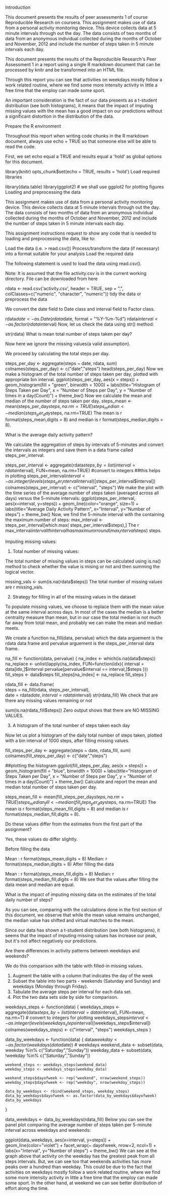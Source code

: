Introduction

This document presents the results of peer assessments 1 of course Reproducible Research on coursera. This assignment makes use of data from a personal activity monitoring device. This device collects data at 5 minute intervals through out the day. The data consists of two months of data from an anonymous individual collected during the months of October and November, 2012 and include the number of steps taken in 5 minute intervals each day.

This document presents the results of the Reproducible Research's Peer Assessment 1 in a report using a single R markdown document that can be processed by knitr and be transformed into an HTML file.

Through this report you can see that activities on weekdays mostly follow a work related routine, where we find some more intensity activity in little a free time that the employ can made some sport.

An important consideration is the fact of our data presents as a t-student distribution (see both histograms), it means that the impact of imputing missing values with the mean has a good impact on our predictions without a significant distortion in the distribution of the data.

Prepare the R environment

Throughout this report when writing code chunks in the R markdown document, always use echo = TRUE so that someone else will be able to read the code.

First, we set echo equal a TRUE and results equal a 'hold' as global options for this document.

library(knitr)
opts_chunk$set(echo = TRUE, results = 'hold')
Load required libraries

library(data.table)
library(ggplot2) # we shall use ggplot2 for plotting figures
Loading and preprocessing the data

This assignment makes use of data from a personal activity monitoring device. This device collects data at 5 minute intervals through out the day. The data consists of two months of data from an anonymous individual collected during the months of October and November, 2012 and include the number of steps taken in 5 minute intervals each day.

This assignment instructions request to show any code that is needed to loading and preprocessing the data, like to:

Load the data (i.e. > read.csv())
Process/transform the data (if necessary) into a format suitable for your analysis
Load the required data

The following statement is used to load the data using read.csv().

Note: It is assumed that the file activity.csv is in the current working directory. File can be downloaded from here

rdata <- read.csv('activity.csv', header = TRUE, sep = ",",
                  colClasses=c("numeric", "character", "numeric"))
tidy the data or preprocess the data

We convert the date field to Date class and interval field to Factor class.

rdata$date <- as.Date(rdata$date, format = "%Y-%m-%d")
rdata$interval <- as.factor(rdata$interval)
Now, let us check the data using str() method:

str(rdata)
What is mean total number of steps taken per day?

Now here we ignore the missing values(a valid assumption).

We proceed by calculating the total steps per day.

steps_per_day <- aggregate(steps ~ date, rdata, sum)
colnames(steps_per_day) <- c("date","steps")
head(steps_per_day)
Now we make a histogram of the total number of steps taken per day, plotted with appropriate bin interval.
ggplot(steps_per_day, aes(x = steps)) + 
       geom_histogram(fill = "green", binwidth = 1000) + 
        labs(title="Histogram of Steps Taken per Day", 
             x = "Number of Steps per Day", y = "Number of times in a day(Count)") + theme_bw() 
Now we calculate the mean and median of the number of steps taken per day.
steps_mean   <- mean(steps_per_day$steps, na.rm=TRUE)
steps_median <- median(steps_per_day$steps, na.rm=TRUE)
The mean is r format(steps_mean,digits = 8) and median is r format(steps_median,digits = 8).

What is the average daily activity pattern?

We calculate the aggregation of steps by intervals of 5-minutes and convert the intervals as integers and save them in a data frame called steps_per_interval.

steps_per_interval <- aggregate(rdata$steps, 
                                by = list(interval = rdata$interval),
                                FUN=mean, na.rm=TRUE)
#convert to integers
##this helps in plotting
steps_per_interval$interval <- 
        as.integer(levels(steps_per_interval$interval)[steps_per_interval$interval])
colnames(steps_per_interval) <- c("interval", "steps")
We make the plot with the time series of the average number of steps taken (averaged across all days) versus the 5-minute intervals:
ggplot(steps_per_interval, aes(x=interval, y=steps)) +   
        geom_line(color="orange", size=1) +  
        labs(title="Average Daily Activity Pattern", x="Interval", y="Number of steps") +  
        theme_bw()
Now, we find the 5-minute interval with the containing the maximum number of steps:
max_interval <- steps_per_interval[which.max(  
        steps_per_interval$steps),]
The r max_interval$intervalth interval has maximum r round(max_interval$steps) steps.

Imputing missing values:

1. Total number of missing values:

The total number of missing values in steps can be calculated using is.na() method to check whether the value is mising or not and then summing the logical vector.

missing_vals <- sum(is.na(rdata$steps))
The total number of missing values are r missing_vals.

2. Strategy for filling in all of the missing values in the dataset

To populate missing values, we choose to replace them with the mean value at the same interval across days. In most of the cases the median is a better centrality measure than mean, but in our case the total median is not much far away from total mean, and probably we can make the mean and median meets.

We create a function na_fill(data, pervalue) which the data arguement is the rdata data frame and pervalue arguement is the steps_per_interval data frame.

na_fill <- function(data, pervalue) {
        na_index <- which(is.na(data$steps))
        na_replace <- unlist(lapply(na_index, FUN=function(idx){
                interval = data[idx,]$interval
                pervalue[pervalue$interval == interval,]$steps
        }))
        fill_steps <- data$steps
        fill_steps[na_index] <- na_replace
        fill_steps
}

rdata_fill <- data.frame(  
        steps = na_fill(rdata, steps_per_interval),  
        date = rdata$date,  
        interval = rdata$interval)
str(rdata_fill)
We check that are there any missing values remaining or not

sum(is.na(rdata_fill$steps))
Zero output shows that there are NO MISSING VALUES.

3. A histogram of the total number of steps taken each day

Now let us plot a histogram of the daily total number of steps taken, plotted with a bin interval of 1000 steps, after filling missing values.

fill_steps_per_day <- aggregate(steps ~ date, rdata_fill, sum)
colnames(fill_steps_per_day) <- c("date","steps")

##plotting the histogram
ggplot(fill_steps_per_day, aes(x = steps)) + 
       geom_histogram(fill = "blue", binwidth = 1000) + 
        labs(title="Histogram of Steps Taken per Day", 
             x = "Number of Steps per Day", y = "Number of times in a day(Count)") + theme_bw() 
Calculate and report the mean and median total number of steps taken per day.

steps_mean_fill   <- mean(fill_steps_per_day$steps, na.rm=TRUE)
steps_median_fill <- median(fill_steps_per_day$steps, na.rm=TRUE)
The mean is r format(steps_mean_fill,digits = 8) and median is r format(steps_median_fill,digits = 8).

Do these values differ from the estimates from the first part of the assignment?

Yes, these values do differ slightly.

Before filling the data

Mean : r format(steps_mean,digits = 8)
Median: r format(steps_median,digits = 8)
After filling the data

Mean : r format(steps_mean_fill,digits = 8)
Median: r format(steps_median_fill,digits = 8)
We see that the values after filling the data mean and median are equal.

What is the impact of imputing missing data on the estimates of the total daily number of steps?

As you can see, comparing with the calculations done in the first section of this document, we observe that while the mean value remains unchanged, the median value has shifted and virtual matches to the mean.

Since our data has shown a t-student distribution (see both histograms), it seems that the impact of imputing missing values has increase our peak, but it's not affect negatively our predictions.

Are there differences in activity patterns between weekdays and weekends?

We do this comparison with the table with filled-in missing values.
1. Augment the table with a column that indicates the day of the week
2. Subset the table into two parts - weekends (Saturday and Sunday) and weekdays (Monday through Friday).
3. Tabulate the average steps per interval for each data set.
4. Plot the two data sets side by side for comparison.

weekdays_steps <- function(data) {
    weekdays_steps <- aggregate(data$steps, by=list(interval = data$interval),
                          FUN=mean, na.rm=T)
    # convert to integers for plotting
    weekdays_steps$interval <- 
            as.integer(levels(weekdays_steps$interval)[weekdays_steps$interval])
    colnames(weekdays_steps) <- c("interval", "steps")
    weekdays_steps
}

data_by_weekdays <- function(data) {
    data$weekday <- 
            as.factor(weekdays(data$date)) # weekdays
    weekend_data <- subset(data, weekday %in% c("Saturday","Sunday"))
    weekday_data <- subset(data, !weekday %in% c("Saturday","Sunday"))

    weekend_steps <- weekdays_steps(weekend_data)
    weekday_steps <- weekdays_steps(weekday_data)

    weekend_steps$dayofweek <- rep("weekend", nrow(weekend_steps))
    weekday_steps$dayofweek <- rep("weekday", nrow(weekday_steps))

    data_by_weekdays <- rbind(weekend_steps, weekday_steps)
    data_by_weekdays$dayofweek <- as.factor(data_by_weekdays$dayofweek)
    data_by_weekdays
}

data_weekdays <- data_by_weekdays(rdata_fill)
Below you can see the panel plot comparing the average number of steps taken per 5-minute interval across weekdays and weekends:

ggplot(data_weekdays, aes(x=interval, y=steps)) + 
        geom_line(color="violet") + 
        facet_wrap(~ dayofweek, nrow=2, ncol=1) +
        labs(x="Interval", y="Number of steps") +
        theme_bw()
We can see at the graph above that activity on the weekday has the greatest peak from all steps intervals. But, we can see too that weekends activities has more peaks over a hundred than weekday. This could be due to the fact that activities on weekdays mostly follow a work related routine, where we find some more intensity activity in little a free time that the employ can made some sport. In the other hand, at weekend we can see better distribution of effort along the time.
